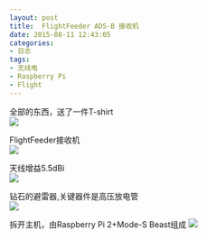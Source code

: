 ```yaml
---
layout: post
title: 	FlightFeeder ADS-B 接收机
date: 2015-08-11 12:43:05
categories:
- 日志
tags:
- 无线电
- Raspberry Pi
- Flight
---
```


全部的东西，送了一件T-shirt     
![](https://github.com/bh3nvn/bh3nvn.github.io/raw/master/image/2015-08-11-01.jpg)    

FlightFeeder接收机    
![](https://github.com/bh3nvn/bh3nvn.github.io/raw/master/image/2015-08-11-02.jpg)    

天线增益5.5dBi   
![](https://github.com/bh3nvn/bh3nvn.github.io/raw/master/image/2015-08-11-03.jpg)    

钻石的避雷器,关键器件是高压放电管  
![](https://github.com/bh3nvn/bh3nvn.github.io/raw/master/image/2015-08-11-04.jpg)    

拆开主机，由Raspberry Pi 2+Mode-S Beast组成
![](https://github.com/bh3nvn/bh3nvn.github.io/raw/master/image/2015-08-11-05.jpg)    
